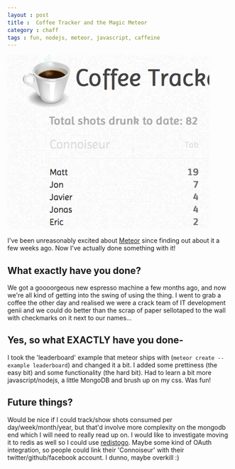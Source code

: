 ```yaml
---
layout : post
title :  Coffee Tracker and the Magic Meteor
category : chaff
tags : fun, nodejs, meteor, javascript, caffeine
---
```


[![Just a screeenshot](/media/images/coffeetracker.png)](http://coffeetracker.meteor.com)

I've been unreasonably excited about [Meteor](http://www.meteor.com) since finding out about it a few weeks ago. Now I've actually done something with it!
  
## What exactly have you done?

We got a goooorgeous new espresso machine a few months ago, and now we're all kind of getting into the swing of using the thing. I went to grab a coffee the other day and realised we were a crack team of IT development genii and we could do better than the scrap of paper sellotaped to the wall with checkmarks on it next to our names...
  
## Yes, so what EXACTLY have you done-

I took the 'leaderboard' example that meteor ships with (`meteor create --example leaderboard`) and changed it a bit. I added some prettiness (the easy bit) and some functionality (the hard bit). Had to learn a bit more javascript/nodejs, a little MongoDB and brush up on my css. Was fun!
  
## Future things?

Would be nice if I could track/show shots consumed per day/week/month/year, but that'd involve more complexity on the mongodb end which I will need to really read up on. I would like to investigate moving it to redis as well so I could use [redistogo](http://redistogo.com). Maybe some kind of OAuth integration, so people could link their 'Connoiseur' with their twitter/github/facebook account. I dunno, maybe overkill :)
